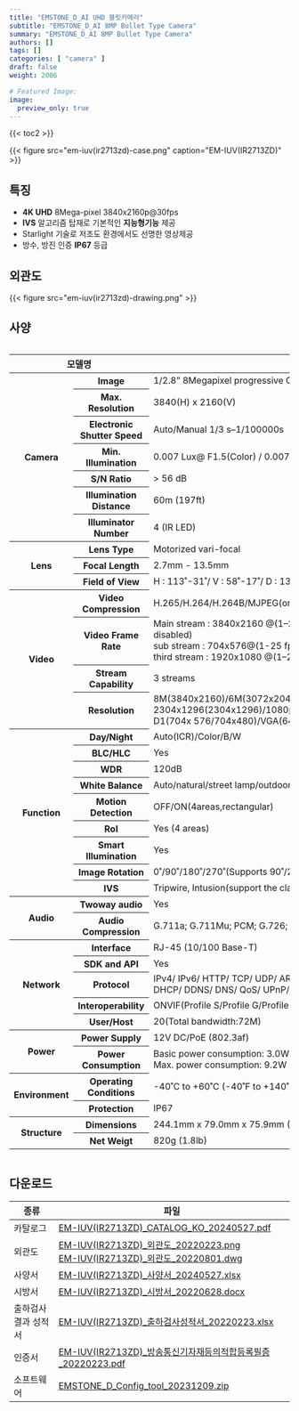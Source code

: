 ```yaml
---
title: "EMSTONE_D_AI UHD 블릿카메라"
subtitle: "EMSTONE_D_AI 8MP Bullet Type Camera"
summary: "EMSTONE_D_AI 8MP Bullet Type Camera"
authors: []
tags: []
categories: [ "camera" ]
draft: false
weight: 2006

# Featured Image:
image:
  preview_only: true
---
```


{{< toc2 >}}

<div class="container">
<div class="row justify-content-center align-items-center">
<div class="col-sm-6">

{{< figure src="em-iuv(ir2713zd)-case.png" caption="EM-IUV(IR2713ZD)" >}}

</div>
</div>
</div>

<div class="container">
<div class="row justify-content-center">
<div class="col-sm-6 pl-0">

## 특징

- **4K UHD** 8Mega-pixel 3840x2160p@30fps
- **IVS** 알고리즘 탑재로 기본적인 **지능형기능** 제공
- Starlight 기술로 저조도 환경에서도 선명한 영상제공
- 방수, 방진 인증 **IP67** 등급


</div>
<div class="col-sm-6 pl-0">

## 외관도

{{< figure src="em-iuv(ir2713zd)-drawing.png" >}}

</div>
</div>
</div>

## 사양

<div style="overflow-x: auto">
<table class="spec">
<thead>
<tr>
<th colspan="2">모델명</th>
<th>EM-IUV(IR2713ZD)</th>
</tr>
</thead>
<tbody>
<tr>
<th rowspan="7">Camera</th>
<th>Image</th>
<td>1/2.8” 8Megapixel progressive CMOS</td>
</tr>
<tr>
<th>Max. Resolution</th>
<td>3840(H) x 2160(V)</td>
</tr>
<tr>
<th>Electronic Shutter Speed</th>
<td>Auto/Manual 1/3 s–1/100000s</td>
</tr>
<tr>
<th>Min. Illumination</th>
<td>0.007 Lux@ F1.5(Color) / 0.007 Lux@F1.5(B/W)</td>
</tr>
<tr>
<th>S/N Ratio</th>
<td>> 56 dB</td>
</tr>
<tr>
<th>Illumination Distance</th>
<td>60m (197ft)</td>
</tr>
<tr>
<th>Illuminator Number</th>
<td>4 (IR LED)</td>
</tr>
<tr>
<th rowspan="3">Lens</th>
<th>Lens Type</th>
<td>Motorized vari-focal</td>
</tr>
<tr>
<th>Focal Length</th>
<td>2.7mm - 13.5mm</td>
</tr>
<tr>
<th>Field of View</th>
<td>H : 113˚-31˚/ V : 58˚-17˚/ D : 138˚-36˚</td>
</tr>
<tr>
<th rowspan="4">Video</th>
<th>Video Compression</th>
<td>H.265/H.264/H.264B/MJPEG(only supported by the sub stream)/Smart H.265+/Smart H.264+</td>
</tr>
<tr>
<th>Video Frame Rate</th>
<td>Main stream : 3840x2160 @(1–20 fps by default) / 3840x2160 @(1–25/30 fps when AI function disabled)<br>sub stream : 704x576@(1-25 fps) / 704x480@(1–30 fps)<br>third stream : 1920x1080 @(1–25/30 fps)</td>
</tr>
<tr>
<th>Stream Capability</th>
<td>3 streams</td>
</tr>
<tr>
<th>Resolution</th>
<td>8M(3840x2160)/6M(3072x2048)/5M(3072x1728/2592x1944)/4M(2688x1520)/3M(2048x1536)/<br>2304x1296(2304x1296)/1080p(1920x1080)/1.3M (1280 x 960)/720p(1280x720)/<br>D1(704x 576/704x480)/VGA(640x480)/CIF(352x288/352x240)</td>
</tr>
<th rowspan="9">Function</th>
<th>Day/Night</th>
<td>Auto(ICR)/Color/B/W</td>
</tr>
<tr>
<th>BLC/HLC</th>
<td>Yes</td>
</tr>
<tr>
<th>WDR</th>
<td>120dB</td>
</tr>
<tr>
<th>White Balance</th>
<td>Auto/natural/street lamp/outdoor/manual/regional custom</td>
</tr>
<tr>
<th>Motion Detection</th>
<td>OFF/ON(4areas,rectangular)</td>
</tr>
<tr>
<th>RoI</th>
<td>Yes (4 areas)</td>
</tr>
<tr>
<th>Smart Illumination</th>
<td>Yes</td>
</tr>
<tr>
<th>Image Rotation</th>
<td>0˚/90˚/180˚/270˚(Supports 90˚/270˚ with 2592x1944 resolution and lower.)</td>
</tr>
<tr>
<th>IVS</th>
<td>Tripwire, Intusion(support the classification and accurate detection of vehicle and human)</td>
</tr>
<th rowspan="2">Audio</th>
<th>Twoway audio</th>
<td>Yes</td>
<tr>
<th>Audio Compression</th>
<td>G.711a; G.711Mu; PCM; G.726; G.723</td>
</tr>
<th rowspan="5">Network</th>
<th>Interface</th>
<td>RJ-45 (10/100 Base-T)</td>
</tr>
<tr>
<th>SDK and API</th>
<td>Yes</td>
</tr>
<tr>
<th>Protocol</th>
<td>IPv4/ IPv6/ HTTP/ TCP/ UDP/ ARP/ RTP / RTSP/ RTCP/ RTMP/ SMTP/ FTP/ SFTP/ <br>DHCP/ DDNS/ DNS/ QoS/ UPnP/ NTP/ Multicast/ ICMP/ IGMP/ NFS/ PPPoE/ Bonjour</td>
</tr>
<tr>
<th>Interoperability</th>
<td>ONVIF(Profile S/Profile G/Profile T)/CGI/ P2P/ Milestone/ Genetec / P2P</td>
</tr>
<tr>
<th>User/Host</th>
<td>20(Total bandwidth:72M)</td>
</tr>
<th rowspan="2">Power</th>
<th>Power Supply</th>
<td>12V DC/PoE (802.3af)</td>
</tr>
<tr>
<th>Power Consumption</th>
<td>Basic power consumption: 3.0W (12V DC); 3.5W (PoE)<br>Max. power consumption: 9.2W (12V DC); 10.7W (PoE)</td>
</tr>
<th rowspan="2">Environment</th>
<th>Operating Conditions</th>
<td>-40˚C to +60˚C (-40˚F to +140˚F)/less than ≤ 95% RH</td>
</tr>
<tr>
<th>Protection</th>
<td>IP67</td>
</tr>
<th rowspan="2">Structure</th>
<th>Dimensions</th>
<td>244.1mm x 79.0mm x 75.9mm (9.6" x 3.1" x 3.0")</td>
</tr>
<tr>
<th>Net Weigt</th>
<td>820g (1.8lb)</td>
</tr>
</tbody>
</table>
</div>

## 다운로드

종류 | 파일
---- | ----
카탈로그 | [EM-IUV(IR2713ZD)_CATALOG_KO_20240527.pdf](https://www.emstone.com/data/sales/ko/EM-IUV(IR2713ZD)_CATALOG_KO_20240527.pdf)
외관도 | [EM-IUV(IR2713ZD)_외관도_20220223.png](https://www.emstone.com/data/sales/ko/EM-IUV(IR2713ZD)_외관도_20220223.png)<br>[EM-IUV(IR2713ZD)_외관도_20220801.dwg](https://www.emstone.com/data/sales/ko/EM-IUV(IR2713ZD)_외관도_20220801.dwg)
사양서 | [EM-IUV(IR2713ZD)_사양서_20240527.xlsx](https://www.emstone.com/data/sales/ko/EM-IUV(IR2713ZD)_사양서_20240527.xlsx)
시방서 | [EM-IUV(IR2713ZD)_시방서_20220628.docx](https://www.emstone.com/data/sales/ko/EM-IUV(IR2713ZD)_시방서_20220628.docx)
출하검사 결과 성적서 | [EM-IUV(IR2713ZD)_출하검사성적서_20220223.xlsx](https://www.emstone.com/data/sales/ko/EM-IUV(IR2713ZD)_출하검사성적서_20220223.xlsx)
인증서 | [EM-IUV(IR2713ZD)_방송통신기자재등의적합등록필증_20220223.pdf](https://www.emstone.com/data/sales/ko/EM-IUV(IR2713ZD)_방송통신기자재등의적합등록필증_20220223.pdf)
소프트웨어 | [EMSTONE_D_Config_tool_20231209.zip](https://www.emstone.com/data/sales/ko/EMSTONE_D_Config_tool_20231209.zip)